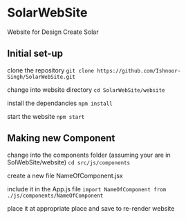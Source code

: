 # SolarWebSite
Website for Design Create Solar 
## Initial set-up
clone the repository 
```git clone https://github.com/Ishnoor-Singh/SolarWebSite.git```

change into website directory
```cd SolarWebSite/website```

install the dependancies 
```npm install```

start the website
```npm start```
## Making new Component
change into the components folder (assuming your are in SolWebSite/website)
```cd src/js/components```

create a new file NameOfComponent.jsx

include it in the App.js file
```import NameOfComponent from ./js/components/NameOfComponent```

place it at appropriate place and save to re-render website 
